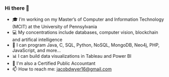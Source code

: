 ### Hi there 👋


- 🎓 I’m working on my Master’s of Computer and Information Technology (MCIT) at the University of Pennsylvania  
- 💻 My concentrations include databases, computer vision, blockchain and artifical intelligence
- 💾 I can program Java, C, SQL, Python, NoSQL, MongoDB, Neo4j, PHP, JavaScript, and more...
- 📊 I can build data visualizations in Tableau and Power BI 
- 💸 I'm also a Certified Public Accountant
- 📫 How to reach me: jacobdwyer16@gmail.com

<!--
**jacobdwyer16/jacobdwyer16** is a ✨ _special_ ✨ repository because its `README.md` (this file) appears on your GitHub profile.

Here are some ideas to get you started:

- 🔭 I’m currently working on completing my Computer Science graduate degree from the University of Pennsylvania. 
- 🌱 I’m currently learning blockchain and artifical intelligence
- 👯 I’m looking to collaborate on ...
- 🤔 I’m looking for help with ...
- 💬 Ask me about ...
- 📫 How to reach me: jacobdwyer16@gmail.com
-->
